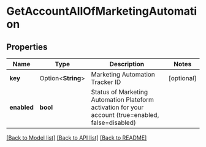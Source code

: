 # GetAccountAllOfMarketingAutomation

## Properties

Name | Type | Description | Notes
------------ | ------------- | ------------- | -------------
**key** | Option<**String**> | Marketing Automation Tracker ID | [optional]
**enabled** | **bool** | Status of Marketing Automation Plateform activation for your account (true=enabled, false=disabled) | 

[[Back to Model list]](../README.md#documentation-for-models) [[Back to API list]](../README.md#documentation-for-api-endpoints) [[Back to README]](../README.md)


